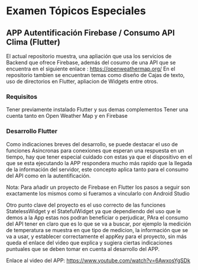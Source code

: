 # Examen Tópicos Especiales

## APP Autentificación Firebase / Consumo API Clima (Flutter)

El actual repositorio muestra, una apliación que usa los servicios de Backend que ofrece Firebase, además del cosumo de una API que se encuentra en el siguiente enlace : https://openweathermap.org/ En el repositorio tambien se encuentran temas como diseño de Cajas de texto, uso de directorios en Flutter, apliacion de Widgets entre otros. 

### Requisitos

Tener previamente instalado Flutter y sus demas complementos
Tener una cuenta tanto en Open Weather Map y en Firebase

### Desarrollo Flutter

Como indicaciones breves del desarrollo, se puede destacar el uso de funciones Asincronas para conexiones que esperan una respuesta en un tiempo, hay que tener especial cuidado con estas ya que el dispositivo en el que se esta ejecutando la APP respondera mucho más rapido que la llegada de la información del servidor, este concepto aplica tanto para el consumo del API como en la autentificación.

Nota: Para añadir un proyecto de Firebase en Flutter los pasos a seguir son exactamente los mismos como si fueramos a vincularlo con Android Studio 

Otro punto clave del proyecto es el uso correcto de las funciones StatelessWidget y el StatefulWidget ya que dependiendo del uso que le demos a la App estas nos podran beneficiar o perjudicar, PAra el consumo del API tener en claro que es lo que se va a buscar, por ejemplo la medición de temperatura se muestra en que tipo de medicion, la información que se va a usar, y establecer correctamente el appKey para el proyecto, sin más queda el enlace del video que explica y sugiera ciertas indicaciones puntuales que se deben tomar en cuenta al desarrollo del APP.



Enlace al video del APP: https://www.youtube.com/watch?v=6AwxosYgSDk
